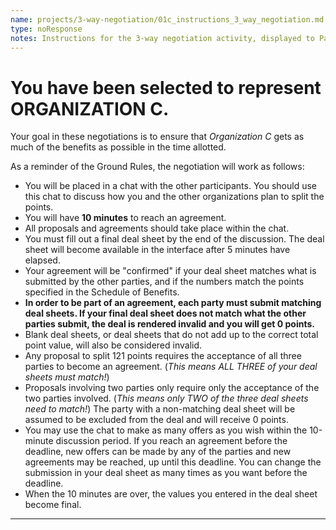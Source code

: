 ```yaml
---
name: projects/3-way-negotiation/01c_instructions_3_way_negotiation.md
type: noResponse
notes: Instructions for the 3-way negotiation activity, displayed to Participants assigned to Organization C.
---
```


# You have been selected to represent **ORGANIZATION C**.

Your goal in these negotiations is to ensure that *Organization C* gets as much of the benefits as possible in the time allotted.

As a reminder of the Ground Rules, the negotiation will work as follows:

- You will be placed in a chat with the other participants. You should use this chat to discuss how you and the other organizations plan to split the points.
- You will have **10 minutes** to reach an agreement.
- All proposals and agreements should take place within the chat. 
- You must fill out a final deal sheet by the end of the discussion. The deal sheet will become available in the interface after 5 minutes have elapsed.
- Your agreement will be "confirmed" if your deal sheet matches what is submitted by the other parties, and if the numbers match the points specified in the Schedule of Benefits.
- **In order to be part of an agreement, each party must submit matching deal sheets. If your final deal sheet does not match what the other parties submit, the deal is rendered invalid and you will get 0 points.**
- Blank deal sheets, or deal sheets that do not add up to the correct total point value, will also be considered invalid.
- Any proposal to split 121 points requires the acceptance of all three parties to become an agreement. (*This means ALL THREE of your deal sheets must match!*)
- Proposals involving two parties only require only the acceptance of the two parties involved. (*This means only TWO of the three deal sheets need to match!*) The party with a non-matching deal sheet will be assumed to be excluded from the deal and will receive 0 points.
- You may use the chat to make as many offers as you wish within the 10-minute discussion period. If you reach an agreement before the deadline, new offers can be made by any of the parties and new agreements may be reached, up until this deadline. You can change the submission in your deal sheet as many times as you want before the deadline.
- When the 10 minutes are over, the values you entered in the deal sheet become final.

---
